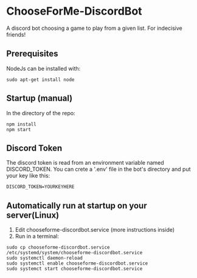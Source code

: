# ChooseForMe-DiscordBot
 A discord bot choosing a game to play from a given list. For indecisive friends!

## Prerequisites
NodeJs can be installed with:
```
sudo apt-get install node
```

## Startup (manual)
In the directory of the repo:
```
npm install
npm start
```

## Discord Token
The discord token is read from an environment variable named DISCORD_TOKEN.
You can crete a '.env' file in the bot's directory and put your key like this:
```
DISCORD_TOKEN=YOURKEYHERE
```

## Automatically run at startup on your server(Linux)
1. Edit chooseforme-discordbot.service (more instructions inside)
2. Run in a terminal:
```
sudo cp chooseforme-discordbot.service /etc/systemd/system/chooseforme-discordbot.service
sudo systemctl daemon-reload
sudo systemctl enable chooseforme-discordbot.service
sudo systemct start chooseforme-discordbot.service
```
